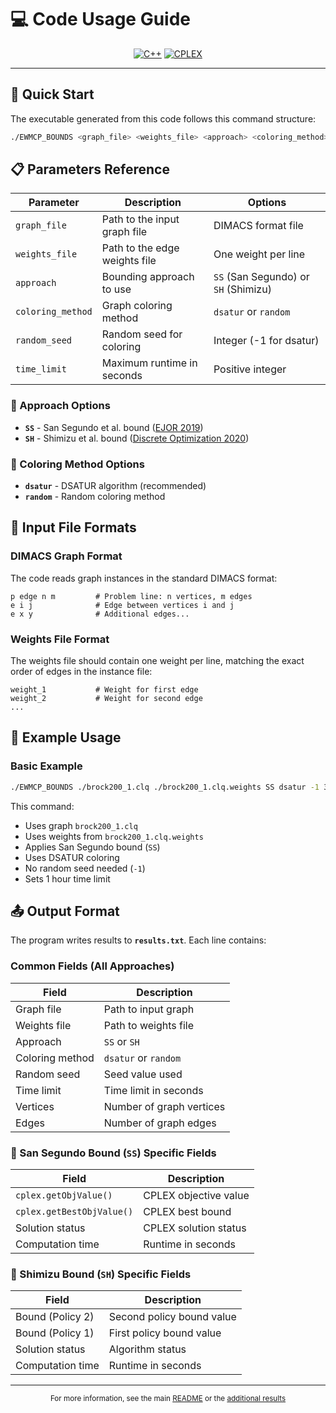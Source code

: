 # 💻 Code Usage Guide

<div align="center">

[![C++](https://img.shields.io/badge/Language-C++-blue.svg)](https://www.cplusplus.com/)
[![CPLEX](https://img.shields.io/badge/Requires-CPLEX-orange.svg)](https://www.ibm.com/products/ilog-cplex-optimization-studio)

</div>

---

## 🚀 Quick Start

The executable generated from this code follows this command structure:

```bash
./EWMCP_BOUNDS <graph_file> <weights_file> <approach> <coloring_method> <random_seed> <time_limit>
```

## 📋 Parameters Reference

| Parameter | Description | Options |
|-----------|-------------|---------|
| `graph_file` | Path to the input graph file | DIMACS format file |
| `weights_file` | Path to the edge weights file | One weight per line |
| `approach` | Bounding approach to use | `SS` (San Segundo) or `SH` (Shimizu) |
| `coloring_method` | Graph coloring method | `dsatur` or `random` |
| `random_seed` | Random seed for coloring | Integer (-1 for dsatur) |
| `time_limit` | Maximum runtime in seconds | Positive integer |

### 🔵 Approach Options

- **`SS`** - San Segundo et al. bound ([EJOR 2019](https://doi.org/10.1016/j.ejor.2019.03.047))
- **`SH`** - Shimizu et al. bound ([Discrete Optimization 2020](https://doi.org/10.1016/j.disopt.2020.100583))

### 🎨 Coloring Method Options

- **`dsatur`** - DSATUR algorithm (recommended)
- **`random`** - Random coloring method

## 📄 Input File Formats

### DIMACS Graph Format

The code reads graph instances in the standard DIMACS format:

```
p edge n m         # Problem line: n vertices, m edges
e i j              # Edge between vertices i and j
e x y              # Additional edges...
```

### Weights File Format

The weights file should contain one weight per line, matching the exact order of edges in the instance file:

```
weight_1           # Weight for first edge
weight_2           # Weight for second edge
...
```

## 🔧 Example Usage

### Basic Example

```bash
./EWMCP_BOUNDS ./brock200_1.clq ./brock200_1.clq.weights SS dsatur -1 3600
```

This command:
- Uses graph `brock200_1.clq`
- Uses weights from `brock200_1.clq.weights`
- Applies San Segundo bound (`SS`)
- Uses DSATUR coloring
- No random seed needed (`-1`)
- Sets 1 hour time limit



## 📤 Output Format

The program writes results to **`results.txt`**. Each line contains:

###  Common Fields (All Approaches)
| Field | Description |
|-------|-------------|
| Graph file | Path to input graph |
| Weights file | Path to weights file |
| Approach | `SS` or `SH` |
| Coloring method | `dsatur` or `random` |
| Random seed | Seed value used |
| Time limit | Time limit in seconds |
| Vertices | Number of graph vertices |
| Edges | Number of graph edges |

### 🔵 San Segundo Bound (`SS`) Specific Fields
| Field | Description |
|-------|-------------|
| `cplex.getObjValue()` | CPLEX objective value |
| `cplex.getBestObjValue()` | CPLEX best bound |
| Solution status | CPLEX solution status |
| Computation time | Runtime in seconds |

### 🔴 Shimizu Bound (`SH`) Specific Fields
| Field | Description |
|-------|-------------|
| Bound (Policy 2) | Second policy bound value |
| Bound (Policy 1) | First policy bound value |
| Solution status | Algorithm status |
| Computation time | Runtime in seconds |


---

<div align="center">
<sub>For more information, see the main <a href="README.md">README</a> or the <a href="additional_results.md">additional results</a></sub>
</div>
